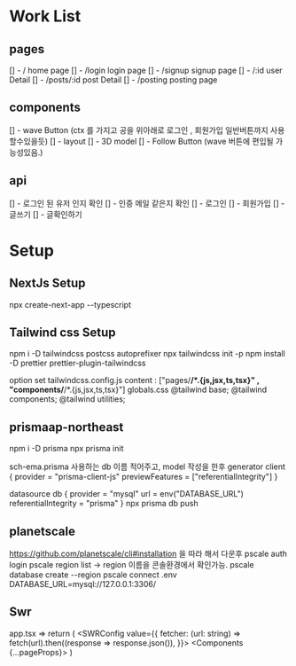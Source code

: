 # Work List

## pages

[] - / home page
[] - /login login page
[] - /signup signup page
[] - /:id user Detail
[] - /posts/:id post Detail
[] - /posting posting page

## components

[] - wave Button (ctx 를 가지고 공을 위아래로 로그인 , 회원가입 일반버튼까지 사용할수있을듯)
[] - layout
[] - 3D model
[] - Follow Button (wave 버튼에 편입될 가능성있음.)

## api

[] - 로그인 된 유저 인지 확인
[] - 인증 메일 같은지 확인
[] - 로그인
[] - 회원가입
[] - 글쓰기
[] - 글확인하기

# Setup

## NextJs Setup

npx create-next-app --typescript

## Tailwind css Setup

npm i -D tailwindcss postcss autoprefixer
npx tailwindcss init -p
npm install -D prettier prettier-plugin-tailwindcss

option set
tailwindcss.config.js
content : ["pages/**/*.{js,jsx,ts,tsx}" , "components/**/*.{js,jsx,ts,tsx}"]
globals.css
@tailwind base;
@tailwind components;
@tailwind utilities;

## prismaap-northeast

npm i -D prisma
npx prisma init

sch-ema.prisma
사용하는 db 이름 적어주고,
model 작성을 한후
generator client {
provider = "prisma-client-js"
previewFeatures = ["referentialIntegrity"]
}

datasource db {
provider = "mysql"
url = env("DATABASE_URL")
referentialIntegrity = "prisma"
}
npx prisma db push

## planetscale

https://github.com/planetscale/cli#installation 을 따라 해서 다운후
pscale auth login
pscale region list -> region 이름을 콘솔환경에서 확인가능.
pscale database create <database name> --region <region name>
pscale connect <database name>
.env
DATABASE_URL=mysql://127.0.0.1:3306/<databas name>

## Swr

app.tsx => return (
<SWRConfig value={{
        fetcher: (url: string) => fetch(url).then((response => response.json()),
        }}>
<Components {...pageProps}>
</SWRConfig> )
